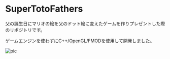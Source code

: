 # SuperTotoFathers
父の誕生日にマリオの絵を父のドット絵に変えたゲームを作りプレゼントした際のリポジトリです。

ゲームエンジンを使わずにC++/OpenGL/FMODを使用して開発しました。

![pic](https://user-images.githubusercontent.com/36768869/104134647-6226a400-53ce-11eb-96db-42bf4da2e890.png)
